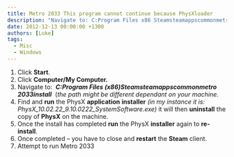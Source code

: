 ```yaml
---
title: Metro 2033 This program cannot continue because PhysXloader
description: "Navigate to: C:Program Files x86 Steamsteamappscommonmetro 2033install the path might be different dependant on your machine."
date: 2012-12-13 00:00:00 +1300
authors: [Luke]
tags:
  - Misc
  - Windows
---
```

  1. Click **Start**.
  2. Click **Computer/My Computer.**
  3. Navigate to:  **_C:Program Files (x86)Steamsteamappscommonmetro 2033install_**  (_the path might be different dependant on your machine._
  4. Find and **run** the PhysX **application** **installer** _(in my instance it is: PhysX\_10.02.22\_9.10.0222_SystemSoftware.exe)_ it will then **uninstall** the copy of **PhysX** on the machine.
  5. Once the install has completed **run** the PhysX **installer** again to **re-install**.
  6. Once completed – you have to close and **restart** the **Steam** client.
  7. Attempt to run Metro 2033
